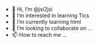 - 👋 Hi, I’m @jsi2jsi
- 👀 I’m interested in learning Tics
- 🌱 I’m currently learning html
- 💞️ I’m looking to collaborate on ...
- 📫 How to reach me ...

<!---
jsi2jsi/jsi2jsi is a ✨ special ✨ repository because its `README.md` (this file) appears on your GitHub profile.
You can click the Preview link to take a look at your changes.
--->

